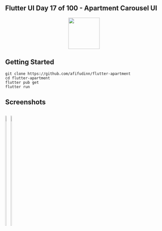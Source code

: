 ## Flutter UI Day 17 of 100 - Apartment Carousel UI

<p align="center">
  <img src="https://avatars.githubusercontent.com/u/94339143?v=4" width=100/>
</p>

## Getting Started

```
git clone https://github.com/afifudinn/flutter-apartment
cd flutter-apartment
flutter pub get
flutter run
```

## Screenshots

<p style="float: left;">
  <img src="https://github.com/afifudinn/flutter-apartment/blob/main/screenshots/1.png" width="30%"/>
  <img src="https://github.com/afifudinn/flutter-apartment/blob/main/screenshots/2.png" width="30%"/>
</p>
